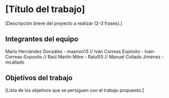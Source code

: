# [Título del trabajo]

[Descripción breve del proyecto a realizar (2-3 frases).]

## Integrantes del equipo

 Mario Hernández González - maarioo13 //
 Iván Correas Expósito - Ivan-Correas-Exposito // 
 Raúl Martín Mitre - Ralul55 // 
 Manuel Collado Jiménez - mcallado 

## Objetivos del trabajo

[Lista de los objetivos que se persiguen con el trabajo propuesto.]
